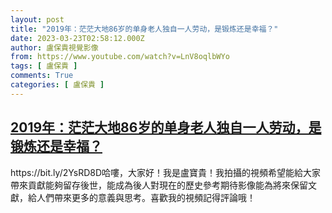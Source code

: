 ```yaml
---
layout: post
title: "2019年：茫茫大地86岁的单身老人独自一人劳动，是锻炼还是幸福？"
date: 2023-03-23T02:58:12.000Z
author: 盧保貴視覺影像
from: https://www.youtube.com/watch?v=LnV8oqlbWYo
tags: [ 盧保貴 ]
comments: True
categories: [ 盧保貴 ]
---
```

<!--1679540292000-->
[2019年：茫茫大地86岁的单身老人独自一人劳动，是锻炼还是幸福？](https://www.youtube.com/watch?v=LnV8oqlbWYo)
------

<div>
https://bit.ly/2YsRD8D哈嘍，大家好！我是盧寶貴！我拍攝的視頻希望能給大家帶來貢獻能夠留存後世，能成為後人對現在的歷史參考期待影像能為將來保留文獻，給人們帶來更多的意義與思考。喜歡我的視頻記得評論哦！
</div>
